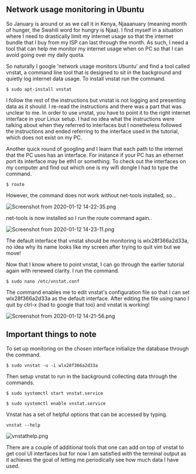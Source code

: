 ## Network usage monitoring in Ubuntu

So January is around or as we call it in Kenya, Njaaanuary (meaning month of hunger, the Swahili word for hungry is Njaa). I find myself in a situation where I need to drastically limit my internet usage so that the internet bundle that I buy from my ISP can last through the month. As such, I need a tool that can help me monitor my internet usage when on PC so that I can avoid going over my daily quota. 

So naturally I google 'network usage monitors Ubuntu' and find a tool called vnstat, a command line tool that is designed to sit in the background and quietly log internet data usage. To install vnstat run the command. 

```$ sudo apt-install vnstat``` 

I follow the rest of the instructions but vnstat is not logging and presenting data as it should. I re-read the instructions and there was a part that was unclear to me. In order to use vnstat, you have to point it to the right internet interface in your Linux setup. I had no idea what the instructions were talking about when they referred to interfaces but I nonetheless followed the instructions and ended referring to the interface used in the tutorial, which does not exist on my PC. 

Another quick round of googling and I learn that each path to the internet that the PC uses has an interface. For instance if your PC has an ethernet port its interface may be eth1 or something. To check out the interfaces on my computer and find out which one is my wifi dongle I had to type the command.

```$ route``` 

However, the command does not work without net-tools installed, so...

![Screenshot from 2020-01-12 14-22-35.png](https://cdn.hashnode.com/res/hashnode/image/upload/v1578837431919/k1krhrXGW.png)

net-tools is now installed so I run the route command again.. 

![Screenshot from 2020-01-12 14-23-11.png](https://cdn.hashnode.com/res/hashnode/image/upload/v1578837499326/ONwXt-ls9.png)

The default interface that vnstat should be monitoring is wlx28f366a2d33a, no idea why its name looks like my screen after trying to quit vim but we move!

Now that I know where to point vnstat, I can go through the earlier tutorial again with renewed clarity. I run the command. 


```$ sudo nano /etc/vnstat.conf``` 

The command enables me to edit vnstat's configuration file so that I can set 
wlx28f366a2d33a as the default interface. After editing the file using nano I quit by ctrl-x (had to google that too) and vnstat is working!


![Screenshot from 2020-01-12 14-21-56.png](https://cdn.hashnode.com/res/hashnode/image/upload/v1578838415390/SsQx-jpKh.png)

## Important things to note 

To set up monitoring on the chosen interface initialize the database through the command.

```$ sudo vnstat -u -i wlx28f366a2d33a``` 

Then setup vnstat to run in the background collecting data through the commands. 

```$ sudo systemctl start vnstat.service``` 

```$ sudo systemctl enable vnstat.service```

Vnstat has a set of helpful options that can be accessed by typing. 

```vnstat --help```

![vnstathelp.png](https://cdn.hashnode.com/res/hashnode/image/upload/v1578838936061/65Ka90z9V.png)
 
There are a couple of additional tools that one can add on top of vnstat to get cool UI interfaces but for now I am satisfied with the terminal output as it achieves the goal of letting me periodically see how much data I have used. 